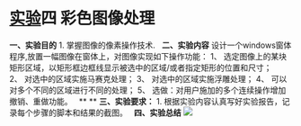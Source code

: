 # [实验]()四 彩色图像处理
**一、实验目的**
1. 掌握图像的像素操作技术.
 
**二、实验内容**
设计一个windows窗体程序,放置一幅图像在窗体上，对图像实现如下操作功能：
1、 选定图像上的某块矩形区域，以矩形框边框线显示被选中的区域/或者指定矩形的位置和尺寸；
2、 对选中的区域实施马赛克处理；
3、 对选中的区域实施浮雕处理；
4、 可以对多个不同的区域进行不同的处理；
5、 选做：对用户施加的多个连续操作增加撤销、重做功能。
 
** **
**三、实验要求：**
1. 根据实验内容认真写好实验报告，记录每个步骤的脚本和结果的截图。
 
**四、实验总结**
![](https://cdn.nlark.com/yuque/0/2021/png/23075474/1639734774839-2c4eeca7-d71b-4318-9abd-8fda0766e8ee.png#height=250&width=412)
